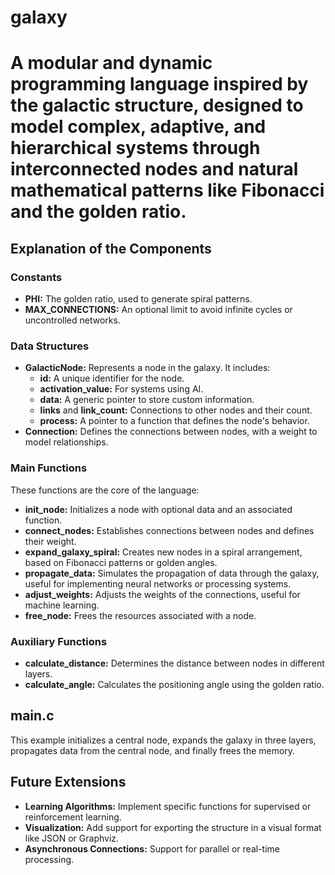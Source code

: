 # galaxy
# A modular and dynamic programming language inspired by the galactic structure, designed to model complex, adaptive, and hierarchical systems through interconnected nodes and natural mathematical patterns like Fibonacci and the golden ratio.

## Explanation of the Components

### Constants
- **PHI:** The golden ratio, used to generate spiral patterns.
- **MAX_CONNECTIONS:** An optional limit to avoid infinite cycles or uncontrolled networks.

### Data Structures
- **GalacticNode:** Represents a node in the galaxy. It includes:
  - **id:** A unique identifier for the node.
  - **activation_value:** For systems using AI.
  - **data:** A generic pointer to store custom information.
  - **links** and **link_count:** Connections to other nodes and their count.
  - **process:** A pointer to a function that defines the node's behavior.
- **Connection:** Defines the connections between nodes, with a weight to model relationships.

### Main Functions
These functions are the core of the language:
- **init_node:** Initializes a node with optional data and an associated function.
- **connect_nodes:** Establishes connections between nodes and defines their weight.
- **expand_galaxy_spiral:** Creates new nodes in a spiral arrangement, based on Fibonacci patterns or golden angles.
- **propagate_data:** Simulates the propagation of data through the galaxy, useful for implementing neural networks or processing systems.
- **adjust_weights:** Adjusts the weights of the connections, useful for machine learning.
- **free_node:** Frees the resources associated with a node.

### Auxiliary Functions
- **calculate_distance:** Determines the distance between nodes in different layers.
- **calculate_angle:** Calculates the positioning angle using the golden ratio.

## main.c
This example initializes a central node, expands the galaxy in three layers, propagates data from the central node, and finally frees the memory.

## Future Extensions
- **Learning Algorithms:** Implement specific functions for supervised or reinforcement learning.
- **Visualization:** Add support for exporting the structure in a visual format like JSON or Graphviz.
- **Asynchronous Connections:** Support for parallel or real-time processing.
